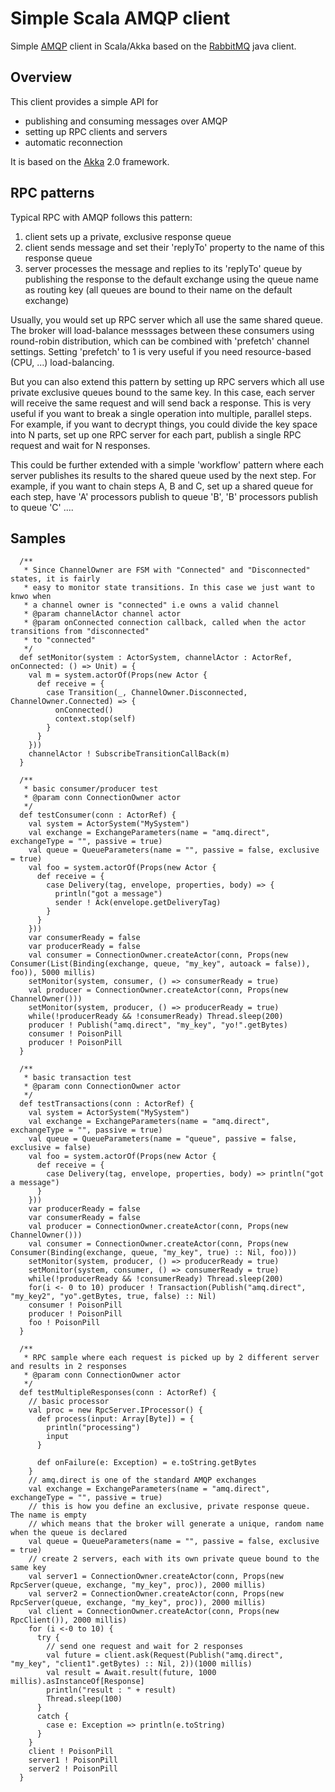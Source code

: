 # Simple Scala AMQP client

Simple [AMQP](http://www.amqp.org/) client in Scala/Akka based on the [RabbitMQ](http://www.rabbitmq.com/) java client.

## Overview

This client provides a simple API for

* publishing and consuming messages over AMQP
* setting up RPC clients and servers
* automatic reconnection

It is based on the [Akka](http://akka.io/) 2.0 framework.

## RPC patterns

Typical RPC with AMQP follows this pattern:
1. client sets up a private, exclusive response queue
2. client sends message and set their 'replyTo' property to the name of this response queue
3. server processes the message and replies to its 'replyTo' queue by publishing the response
to the default exchange using the queue name as routing key (all queues are bound to their name
on the default exchange)

Usually, you would set up RPC server which all use the same shared queue. The broker will load-balance messsages
between these consumers using round-robin distribution, which can be combined with 'prefetch' channel settings.
Setting 'prefetch' to 1 is very useful if you need resource-based (CPU, ...) load-balancing.

But you can also extend this pattern by setting up RPC servers which all use private exclusive queues
bound to the same key. In this case, each server will receive the same request and will send back a response.
This is very useful if you want to break a single operation into multiple, parallel steps.
For example, if you want to decrypt things, you could divide the key space into N parts, set up one
RPC server for each part, publish a single RPC request and wait for N responses.

This could be further extended with a simple 'workflow' pattern where each server publishes its results
to the shared queue used by the next step.
For example, if you want to chain steps A, B and C, set up a shared queue for each step, have 'A' processors
publish to queue 'B', 'B' processors publish to queue 'C' ....


## Samples

      /**
       * Since ChannelOwner are FSM with "Connected" and "Disconnected" states, it is fairly
       * easy to monitor state transitions. In this case we just want to knwo when
       * a channel owner is "connected" i.e owns a valid channel
       * @param channelActor channel actor
       * @param onConnected connection callback, called when the actor transitions from "disconnected"
       * to "connected"
       */
      def setMonitor(system : ActorSystem, channelActor : ActorRef,  onConnected: () => Unit) = {
        val m = system.actorOf(Props(new Actor {
          def receive = {
            case Transition(_, ChannelOwner.Disconnected, ChannelOwner.Connected) => {
              onConnected()
              context.stop(self)
            }
          }
        }))
        channelActor ! SubscribeTransitionCallBack(m)
      }

      /**
       * basic consumer/producer test
       * @param conn ConnectionOwner actor
       */
      def testConsumer(conn : ActorRef) {
        val system = ActorSystem("MySystem")
        val exchange = ExchangeParameters(name = "amq.direct", exchangeType = "", passive = true)
        val queue = QueueParameters(name = "", passive = false, exclusive = true)
        val foo = system.actorOf(Props(new Actor {
          def receive = {
            case Delivery(tag, envelope, properties, body) => {
              println("got a message")
              sender ! Ack(envelope.getDeliveryTag)
            }
          }
        }))
        var consumerReady = false
        var producerReady = false
        val consumer = ConnectionOwner.createActor(conn, Props(new Consumer(List(Binding(exchange, queue, "my_key", autoack = false)), foo)), 5000 millis)
        setMonitor(system, consumer, () => consumerReady = true)
        val producer = ConnectionOwner.createActor(conn, Props(new ChannelOwner()))
        setMonitor(system, producer, () => producerReady = true)
        while(!producerReady && !consumerReady) Thread.sleep(200)
        producer ! Publish("amq.direct", "my_key", "yo!".getBytes)
        consumer ! PoisonPill
        producer ! PoisonPill
      }

      /**
       * basic transaction test
       * @param conn ConnectionOwner actor
       */
      def testTransactions(conn : ActorRef) {
        val system = ActorSystem("MySystem")
        val exchange = ExchangeParameters(name = "amq.direct", exchangeType = "", passive = true)
        val queue = QueueParameters(name = "queue", passive = false, exclusive = false)
        val foo = system.actorOf(Props(new Actor {
          def receive = {
            case Delivery(tag, envelope, properties, body) => println("got a message")
          }
        }))
        var producerReady = false
        var consumerReady = false
        val producer = ConnectionOwner.createActor(conn, Props(new ChannelOwner()))
        val consumer = ConnectionOwner.createActor(conn, Props(new Consumer(Binding(exchange, queue, "my_key", true) :: Nil, foo)))
        setMonitor(system, producer, () => producerReady = true)
        setMonitor(system, consumer, () => consumerReady = true)
        while(!producerReady && !consumerReady) Thread.sleep(200)
        for(i <- 0 to 10) producer ! Transaction(Publish("amq.direct", "my_key2", "yo".getBytes, true, false) :: Nil)
        consumer ! PoisonPill
        producer ! PoisonPill
        foo ! PoisonPill
      }

      /**
       * RPC sample where each request is picked up by 2 different server and results in 2 responses
       * @param conn ConnectionOwner actor
       */
      def testMultipleResponses(conn : ActorRef) {
        // basic processor
        val proc = new RpcServer.IProcessor() {
          def process(input: Array[Byte]) = {
            println("processing")
            input
          }

          def onFailure(e: Exception) = e.toString.getBytes
        }
        // amq.direct is one of the standard AMQP exchanges
        val exchange = ExchangeParameters(name = "amq.direct", exchangeType = "", passive = true)
        // this is how you define an exclusive, private response queue. The name is empty
        // which means that the broker will generate a unique, random name when the queue is declared
        val queue = QueueParameters(name = "", passive = false, exclusive = true)
        // create 2 servers, each with its own private queue bound to the same key
        val server1 = ConnectionOwner.createActor(conn, Props(new RpcServer(queue, exchange, "my_key", proc)), 2000 millis)
        val server2 = ConnectionOwner.createActor(conn, Props(new RpcServer(queue, exchange, "my_key", proc)), 2000 millis)
        val client = ConnectionOwner.createActor(conn, Props(new RpcClient()), 2000 millis)
        for (i <-0 to 10) {
          try {
            // send one request and wait for 2 responses
            val future = client.ask(Request(Publish("amq.direct", "my_key", "client1".getBytes) :: Nil, 2))(1000 millis)
            val result = Await.result(future, 1000 millis).asInstanceOf[Response]
            println("result : " + result)
            Thread.sleep(100)
          }
          catch {
            case e: Exception => println(e.toString)
          }
        }
        client ! PoisonPill
        server1 ! PoisonPill
        server2 ! PoisonPill
      }


